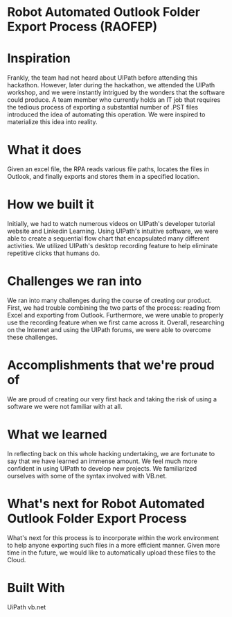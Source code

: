 # Robot Automated Outlook Folder Export Process (RAOFEP)
# Inspiration
Frankly, the team had not heard about UIPath before attending this hackathon. However, later during the hackathon, we attended the UIPath workshop, and we were instantly intrigued by the wonders that the software could produce. A team member who currently holds an IT job that requires the tedious process of exporting a substantial number of .PST files introduced the idea of automating this operation. We were inspired to materialize this idea into reality.

# What it does
Given an excel file, the RPA reads various file paths, locates the files in Outlook, and finally exports and stores them in a specified location.

# How we built it
Initially, we had to watch numerous videos on UIPath's developer tutorial website and Linkedin Learning. Using UIPath's intuitive software, we were able to create a sequential flow chart that encapsulated many different activities. We utilized UIPath's desktop recording feature to help eliminate repetitive clicks that humans do.

# Challenges we ran into
We ran into many challenges during the course of creating our product. First, we had trouble combining the two parts of the process: reading from Excel and exporting from Outlook. Furthermore, we were unable to properly use the recording feature when we first came across it. Overall, researching on the Internet and using the UIPath forums, we were able to overcome these challenges.

# Accomplishments that we're proud of
We are proud of creating our very first hack and taking the risk of using a software we were not familiar with at all.

# What we learned
In reflecting back on this whole hacking undertaking, we are fortunate to say that we have learned an immense amount. We feel much more confident in using UIPath to develop new projects. We familiarized ourselves with some of the syntax involved with VB.net.

# What's next for Robot Automated Outlook Folder Export Process
What's next for this process is to incorporate within the work environment to help anyone exporting such files in a more efficient manner. Given more time in the future, we would like to automatically upload these files to the Cloud.

# Built With
UiPath vb.net
